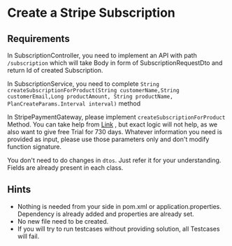 # Create a Stripe Subscription

## Requirements

In SubscriptionController, you need to implement an API with path `/subscription` which will take Body in form of SubscriptionRequestDto and return Id of created Subscription.

In SubscriptionService, you need to complete `String createSubscriptionForProduct(String customerName,String customerEmail,Long productAmount, String productName, PlanCreateParams.Interval interval)` method

In StripePaymentGateway, please implement `createSubscriptionForProduct` Method. You can take help from [Link](https://docs.stripe.com/api/subscriptions/create) , but exact logic will not help, as we also want to give free Trial for 730 days. Whatever information you need is provided as input, please use those parameters only and don't modify function signature.

You don't need to do changes in `dtos`. Just refer it for your understanding. Fields are already present in each class.

## Hints
 - Nothing is needed from your side in pom.xml or application.properties. Dependency is already added and properties are already set.
 - No new file need to be created.
 - If you will try to run testcases without providing solution, all Testcases will fail.
